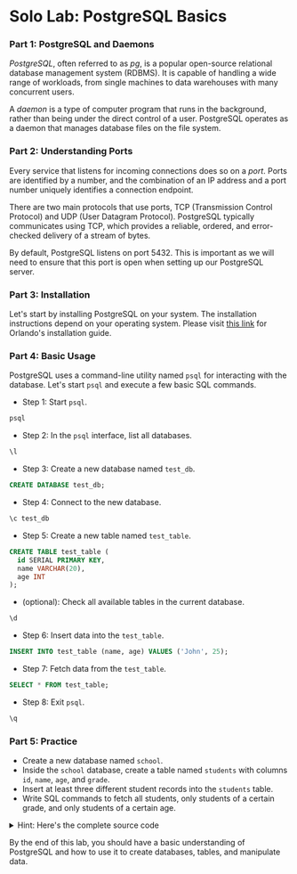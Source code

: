 # Solo Lab: PostgreSQL Basics

### Part 1: PostgreSQL and Daemons

_PostgreSQL_, often referred to as _pg_, is a popular open-source relational database management system (RDBMS). It is capable of handling a wide range of workloads, from single machines to data warehouses with many concurrent users.

A _daemon_ is a type of computer program that runs in the background, rather than being under the direct control of a user. PostgreSQL operates as a daemon that manages database files on the file system.

### Part 2: Understanding Ports

Every service that listens for incoming connections does so on a _port_. Ports are identified by a number, and the combination of an IP address and a port number uniquely identifies a connection endpoint.

There are two main protocols that use ports, TCP (Transmission Control Protocol) and UDP (User Datagram Protocol). PostgreSQL typically communicates using TCP, which provides a reliable, ordered, and error-checked delivery of a stream of bytes.

By default, PostgreSQL listens on port 5432. This is important as we will need to ensure that this port is open when setting up our PostgreSQL server.

### Part 3: Installation

Let's start by installing PostgreSQL on your system. The installation instructions depend on your operating system. Please visit [this link](https://gist.github.com/orlandocaraballo/95f1f9f33c93df4e75d4b230a1290cfa) for Orlando's installation guide.

### Part 4: Basic Usage

PostgreSQL uses a command-line utility named `psql` for interacting with the database. Let's start `psql` and execute a few basic SQL commands.

- Step 1: Start `psql`.

```bash
psql
```

- Step 2: In the `psql` interface, list all databases.

```SQL
\l
```

- Step 3: Create a new database named `test_db`.

```SQL
CREATE DATABASE test_db;
```

- Step 4: Connect to the new database.

```SQL
\c test_db
```

- Step 5: Create a new table named `test_table`.

```SQL
CREATE TABLE test_table (
  id SERIAL PRIMARY KEY,
  name VARCHAR(20),
  age INT
);
```

- (optional): Check all available tables in the current database.

```SQL
\d
```

- Step 6: Insert data into the `test_table`.

```SQL
INSERT INTO test_table (name, age) VALUES ('John', 25);
```

- Step 7: Fetch data from the `test_table`.

```SQL
SELECT * FROM test_table;
```

- Step 8: Exit `psql`.

```SQL
\q
```

### Part 5: Practice

- Create a new database named `school`.
- Inside the `school` database, create a table named `students` with columns `id`, `name`, `age`, and `grade`.
- Insert at least three different student records into the `students` table.
- Write SQL commands to fetch all students, only students of a certain grade, and only students of a certain age.

<details>
<summary>Hint: Here's the complete source code</summary>

```SQL
-- Start psql and create the school database
CREATE DATABASE school;
\c school

-- Create the students table
CREATE TABLE students (
    id SERIAL PRIMARY KEY,
    name VARCHAR(50),
    age INT,
    grade INT
);

-- Insert student records
INSERT INTO students (name, age, grade) VALUES ('John', 15, 10);
INSERT INTO students (name, age, grade) VALUES ('Emma', 14, 9);
INSERT INTO students (name, age, grade) VALUES ('Oliver', 16, 11);

-- Fetch all students
SELECT * FROM students;

-- Fetch students of a certain grade
SELECT * FROM students WHERE grade = 10;

-- Fetch students of a certain age
SELECT * FROM students WHERE age = 15;

-- Exit psql
\q
```

</details>

By the end of this lab, you should have a basic understanding of PostgreSQL and how to use it to create databases, tables, and manipulate data.
